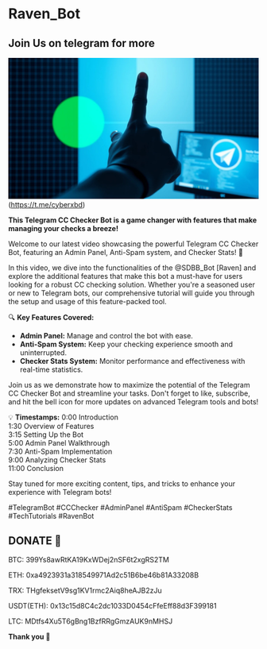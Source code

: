 # Raven_Bot

## Join Us on telegram for more

![Join](thumbnail_1.jpeg)(https://t.me/cyberxbd)

**This Telegram CC Checker Bot is a game changer with features that make managing your checks a breeze!**
 
Welcome to our latest video showcasing the powerful Telegram CC Checker Bot, featuring an Admin Panel, Anti-Spam system, and Checker Stats! 🚀 

In this video, we dive into the functionalities of the @SDBB_Bot [Raven] and explore the additional features that make this bot a must-have for users looking for a robust CC checking solution. Whether you're a seasoned user or new to Telegram bots, our comprehensive tutorial will guide you through the setup and usage of this feature-packed tool.

🔍 **Key Features Covered:**
- **Admin Panel:** Manage and control the bot with ease.
- **Anti-Spam System:** Keep your checking experience smooth and uninterrupted.
- **Checker Stats System:** Monitor performance and effectiveness with real-time statistics.

Join us as we demonstrate how to maximize the potential of the Telegram CC Checker Bot and streamline your tasks. Don't forget to like, subscribe, and hit the bell icon for more updates on advanced Telegram tools and bots!

💡 **Timestamps:**
0:00 Introduction  
1:30 Overview of Features  
3:15 Setting Up the Bot  
5:00 Admin Panel Walkthrough  
7:30 Anti-Spam Implementation  
9:00 Analyzing Checker Stats  
11:00 Conclusion  

Stay tuned for more exciting content, tips, and tricks to enhance your experience with Telegram bots! 

#TelegramBot #CCChecker #AdminPanel #AntiSpam #CheckerStats #TechTutorials #RavenBot

## DONATE 🖤

BTC: 399Ys8awRtKA19KxWDej2nSF6t2xgRS2TM

ETH: 0xa4923931a318549971Ad2c51B6be46b81A33208B

TRX: THgfeksetV9sg1KV1rmc2Aiq8heAJB2zJu

USDT(ETH): 0x13c15d8C4c2dc1033D0454cFfeEff88d3F399181

LTC: MDtfs4Xu5T6gBng1BzfRRgGmzAUK9nMHSJ

**Thank you 💝**
